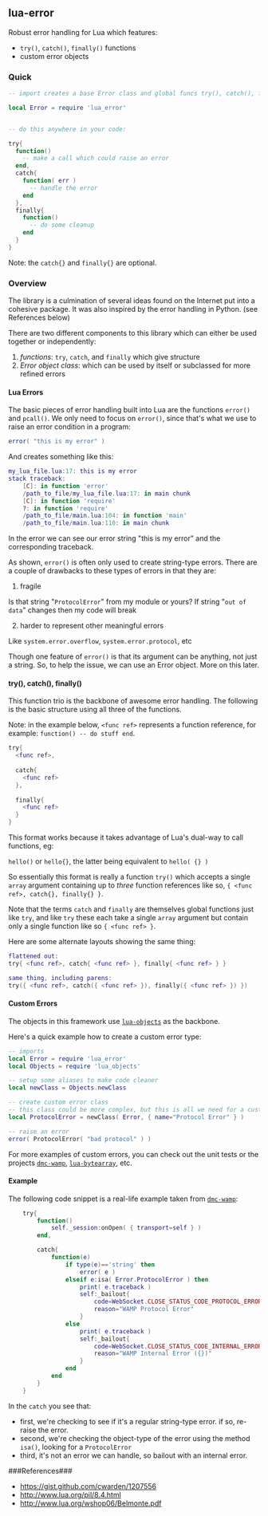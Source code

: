 ## lua-error ##

Robust error handling for Lua which features:

* `try()`, `catch()`, `finally()` functions
* custom error objects


### Quick ###

```lua
-- import creates a base Error class and global funcs try(), catch(), finally()

local Error = require 'lua_error'


-- do this anywhere in your code:

try{
  function()
    -- make a call which could raise an error
  end,
  catch{
    function( err )
      -- handle the error
    end
  },
  finally{
    function()
      -- do some cleanup
    end
  }
}
```

Note: the `catch{}` and `finally{}` are optional.



### Overview ###

The library is a culmination of several ideas found on the Internet put into a cohesive package. It was also inspired by the error handling in Python. (see References below)

There are two different components to this library which can either be used together or independently:

1. *functions*: `try`, `catch`, and `finally` which give structure
2. *Error object class*: which can be used by itself or subclassed for more refined errors


#### Lua Errors ####

The basic pieces of error handling built into Lua are the functions `error()` and `pcall()`. We only need to focus on `error()`, since that's what we use to raise an error condition in a program:

```lua
error( "this is my error" )
```

And creates something like this:

```lua
my_lua_file.lua:17: this is my error
stack traceback:
	[C]: in function 'error'
	/path_to_file/my_lua_file.lua:17: in main chunk
	[C]: in function 'require'
	?: in function 'require'
	/path_to_file/main.lua:104: in function 'main'
	/path_to_file/main.lua:110: in main chunk
```

In the error we can see our error string "this is my error" and the corresponding traceback.

As shown, `error()` is often only used to create string-type errors. There are a couple of drawbacks to these types of errors in that they are:

1. fragile

  Is that string "`ProtocolError`" from my module or yours? If string "`out of data`" changes then my code will break

2. harder to represent other meaningful errors

  Like `system.error.overflow`, `system.error.protocol`, etc

Though one feature of `error()` is that its argument can be anything, not just a string. So, to help the issue, we can use an Error object. More on this later.


#### try(), catch(), finally() ####

This function trio is the backbone of awesome error handling. The following is the basic structure using all three of the functions.

Note: in the example below, `<func ref>` represents a function reference, for example: `function() -- do stuff end`.

```lua
try{
  <func ref>,
  
  catch{
    <func ref>
  },
  
  finally{
    <func ref>
  }
}
```


This format works because it takes advantage of Lua's dual-way to call functions, eg:

`hello()` or `hello{}`, the latter being equivalent to `hello( {} )`

So essentially this format is really a function `try()` which accepts a single `array` argument containing up to _three_ function references like so, `{ <func ref>, catch{}, finally{} }`.

Note that the terms `catch` and `finally` are themselves global functions just like `try`, and like `try` these each take a single `array` argument but contain only a single function like so `{ <func ref> }`.


Here are some alternate layouts showing the same thing:

```lua
flattened out:
try{ <func ref>, catch{ <func ref> }, finally{ <func ref> } }

same thing, including parens:
try({ <func ref>, catch({ <func ref> }), finally({ <func ref> }) })
```


#### Custom Errors ####

The objects in this framework use [`lua-objects`](https://github.com/dmccuskey/lua-objects) as the backbone.

Here's a quick example how to create a custom error type:

```lua
-- imports
local Error = require 'lua_error'
local Objects = require 'lua_objects'

-- setup some aliases to make code cleaner
local newClass = Objects.newClass

-- create custom error class
-- this class could be more complex, but this is all we need for a custom error
local ProtocolError = newClass( Error, { name="Protocol Error" } )

-- raise an error
error( ProtocolError( "bad protocol" ) )
```

For more examples of custom errors, you can check out the unit tests or the projects [`dmc-wamp`](https://github.com/dmccuskey/dmc-wamp), [`lua-bytearray`](https://github.com/dmccuskey/lua-bytearray), etc.



#### Example ####

The following code snippet is a real-life example taken from [`dmc-wamp`](https://github.com/dmccuskey/dmc-wamp):

```lua
	try{
		function()
			self._session:onOpen( { transport=self } )
		end,

		catch{
			function(e)
				if type(e)=='string' then
					error( e )
				elseif e:isa( Error.ProtocolError ) then
					print( e.traceback )
					self:_bailout{
						code=WebSocket.CLOSE_STATUS_CODE_PROTOCOL_ERROR,
						reason="WAMP Protocol Error"
					}
				else
					print( e.traceback )
					self:_bailout{
						code=WebSocket.CLOSE_STATUS_CODE_INTERNAL_ERROR,
						reason="WAMP Internal Error ({})"
					}
				end
			end
		}
	}
```

In the `catch` you see that:
* first, we're checking to see if it's a regular string-type error. if so, re-raise the error.
* second, we're checking the object-type of the error using the method `isa()`, looking for a `ProtocolError`
* third, it's not an error we can handle, so bailout with an internal error.


###References###

* https://gist.github.com/cwarden/1207556
* http://www.lua.org/pil/8.4.html
* http://www.lua.org/wshop06/Belmonte.pdf
